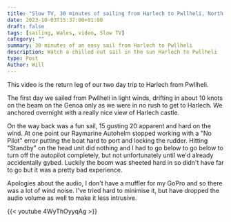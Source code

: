 ```yaml
---
title: "Slow TV, 30 minutes of sailing from Harlech to Pwllheli, North Wales"
date: 2023-10-03T15:37:00+01:00
draft: false
tags: [sailing, Wales, video, Slow TV]
category: ""
summary: 30 minutes of an easy sail from Harlech to Pwllheli
description: Watch a chilled out sail in the sun Harlech to Pwllheli
type: Post
Author: Will
---
```


This video is the return leg of our two day trip to Harlech from Pwllheli.

The first day we sailed from Pwllheli in light winds, drifting in about 10 knots on the beam on the Genoa only as we were in no rush to get to Harlech. We anchored overnight with a really nice view of Harlech castle.

On the way back was a fun sail, 15 gusting 20 apparent and hard on the wind. At one point our Raymarine Autohelm stopped working with a "No Pilot" error putting the boat hard to port and locking the rudder. Hitting "Standby" on the head unit did nothing and I had to go below to go below to turn off the autopilot completely, but not unfortunately until we'd already accidentally gybed. Luckily the boom was sheeted hard in so didn't have far to go but it was a pretty bad experience.

Apologies about the audio, I don't have a muffler for my GoPro and so there was a lot of wind noise. I've tried hard to minimise it, but have dropped the audio volume as well to make it less intrusive.

{{< youtube 4WyThOyyqAg >}}
